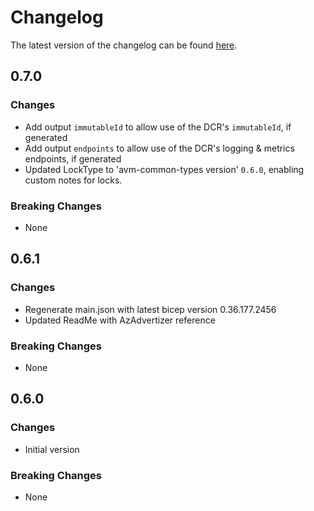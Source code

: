 # Changelog

The latest version of the changelog can be found [here](https://github.com/Azure/bicep-registry-modules/blob/main/avm/res/insights/data-collection-rule/CHANGELOG.md).

## 0.7.0

### Changes

- Add output `immutableId` to allow use of the DCR's `immutableId`, if generated
- Add output `endpoints` to allow use of the DCR's logging & metrics endpoints, if generated
- Updated LockType to 'avm-common-types version' `0.6.0`, enabling custom notes for locks.

### Breaking Changes

- None

## 0.6.1

### Changes

- Regenerate main.json with latest bicep version 0.36.177.2456
- Updated ReadMe with AzAdvertizer reference

### Breaking Changes

- None

## 0.6.0

### Changes

- Initial version

### Breaking Changes

- None
